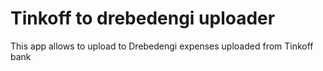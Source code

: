 # Tinkoff to drebedengi uploader
This app allows to upload to Drebedengi expenses uploaded from Tinkoff bank
